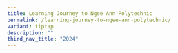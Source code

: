 ```yaml
---
title: Learning Journey to Ngee Ann Polytechnic
permalink: /learning-journey-to-ngee-ann-polytechnic/
variant: tiptap
description: ""
third_nav_title: "2024"
---
```

